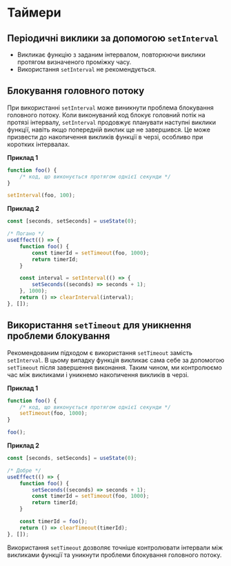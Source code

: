 # Таймери

## Періодичні виклики за допомогою `setInterval`

-   Викликає функцію з заданим інтервалом, повторюючи виклики протягом визначеного проміжку часу.
-   Використання `setInterval` не рекомендується.

## Блокування головного потоку

При використанні `setInterval` може виникнути проблема блокування головного потоку. Коли виконуваний код блокує головний потік на протязі інтервалу, `setInterval` продовжує планувати наступні виклики функції, навіть якщо попередній виклик ще не завершився. Це може призвести до накопичення викликів функції в черзі, особливо при коротких інтервалах.

**Приклад 1**

```js
function foo() {
    /* код, що виконується протягом однієї секунди */
}

setInterval(foo, 100);
```

**Приклад 2**

```jsx
const [seconds, setSeconds] = useState(0);

/* Погано */
useEffect(() => {
    function foo() {
        const timerId = setTimeout(foo, 1000);
        return timerId;
    }

    const interval = setInterval(() => {
        setSeconds((seconds) => seconds + 1);
    }, 1000);
    return () => clearInterval(interval);
}, []);
```

## Використання `setTimeout` для уникнення проблеми блокування

Рекомендованим підходом є використання `setTimeout` замість `setInterval`. В цьому випадку функція викликає сама себе за допомогою `setTimeout` після завершення виконання. Таким чином, ми контролюємо час між викликами і уникнемо накопичення викликів в черзі.

**Приклад 1**

```js
function foo() {
    /* код, що виконується протягом однієї секунди */
    setTimeout(foo, 1000);
}

foo();
```

**Приклад 2**

```jsx
const [seconds, setSeconds] = useState(0);

/* Добре */
useEffect(() => {
    function foo() {
        setSeconds((seconds) => seconds + 1);
        const timerId = setTimeout(foo, 1000);
        return timerId;
    }

    const timerId = foo();
    return () => clearTimeout(timerId);
}, []);
```

Використання `setTimeout` дозволяє точніше контролювати інтервали між викликами функції та уникнути проблеми блокування головного потоку.
